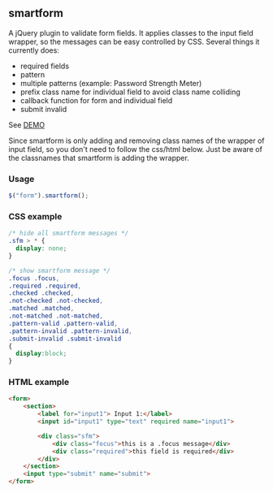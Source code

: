 smartform
---------  

A jQuery plugin to validate form fields. It applies classes to the input field wrapper,
so the messages can be easy controlled by CSS. Several things it currently does:

* required fields
* pattern
* multiple patterns (example: Password Strength Meter)
* prefix class name for individual field to avoid class name colliding
* callback function for form and individual field
* submit invalid


See [DEMO](http://lancevo.github.io/smartform/index.html)


Since smartform is only adding and removing class names of the wrapper of input field,
so you don't need to follow the css/html below. Just be aware of the classnames that smartform is
adding the wrapper.

### Usage
```javascript
$("form").smartform();
```

### CSS example

```css
/* hide all smartform messages */
.sfm > * {
  display: none;
}

/* show smartform message */
.focus .focus,
.required .required,
.checked .checked,
.not-checked .not-checked,
.matched .matched,
.not-matched .not-matched,
.pattern-valid .pattern-valid,
.pattern-invalid .pattern-invalid,
.submit-invalid .submit-invalid
{
  display:block;
}
```

### HTML example
```html
<form>
    <section>
        <label for="input1"> Input 1:</label>
        <input id="input1" type="text" required name="input1">

        <div class="sfm">
            <div class="focus">this is a .focus message</div>
            <div class="required">this field is required</div>
        </div>
    </section>
    <input type="submit" name="submit">
</form>
```

